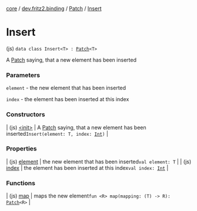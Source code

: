 [core](../../../index.md) / [dev.fritz2.binding](../../index.md) / [Patch](../index.md) / [Insert](./index.md)

# Insert

(js) `data class Insert<T> : `[`Patch`](../index.md)`<T>`

A [Patch](../index.md) saying, that a new element has been inserted

### Parameters

`element` - the new element that has been inserted

`index` - the element has been inserted at this index

### Constructors

| (js) [&lt;init&gt;](-init-.md) | A [Patch](../index.md) saying, that a new element has been inserted`Insert(element: T, index: `[`Int`](https://kotlinlang.org/api/latest/jvm/stdlib/kotlin/-int/index.html)`)` |

### Properties

| (js) [element](element.md) | the new element that has been inserted`val element: T` |
| (js) [index](--index--.md) | the element has been inserted at this index`val index: `[`Int`](https://kotlinlang.org/api/latest/jvm/stdlib/kotlin/-int/index.html) |

### Functions

| (js) [map](map.md) | maps the new element`fun <R> map(mapping: (T) -> R): `[`Patch`](../index.md)`<R>` |

